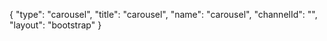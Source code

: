 {
    "type": "carousel",
    "title": "carousel",
    "name": "carousel",
    "channelId": "",
    "layout": "bootstrap"
}